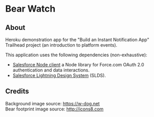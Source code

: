 # Bear Watch

## About
Heroku demonstration app for the "Build an Instant Notification App" Trailhead project (an introduction to platform events).

This application uses the following dependencies (non-exhaustive):
- [Salesforce Node client](https://github.com/pozil/salesforce-node-client) a Node library for Force.com OAuth 2.0 authentication and data interactions.
- [Salesforce Lightning Design System](https://www.lightningdesignsystem.com) (SLDS).

## Credits
Background image source: https://w-dog.net<br/>
Bear footprint image source: http://icons8.com
